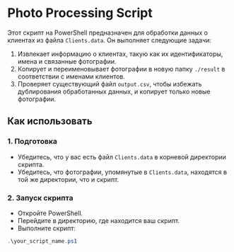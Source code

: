 # Photo Processing Script

Этот скрипт на PowerShell предназначен для обработки данных о клиентах из файла `Clients.data`. Он выполняет следующие задачи:

1. Извлекает информацию о клиентах, такую как их идентификаторы, имена и связанные фотографии.
2. Копирует и переименовывает фотографии в новую папку `./result` в соответствии с именами клиентов.
3. Проверяет существующий файл `output.csv`, чтобы избежать дублирования обработанных данных, и копирует только новые фотографии.

## Как использовать

### 1. Подготовка

- Убедитесь, что у вас есть файл `Clients.data` в корневой директории скрипта.
- Убедитесь, что фотографии, упомянутые в `Clients.data`, находятся в той же директории, что и скрипт.

### 2. Запуск скрипта

- Откройте PowerShell.
- Перейдите в директорию, где находится ваш скрипт.
- Выполните скрипт:

```powershell
.\your_script_name.ps1
